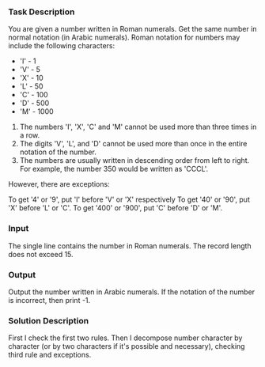 ### Task Description 

You are given a number written in Roman numerals. Get the same number in normal notation (in Arabic numerals).
Roman notation for numbers may include the following characters:

- 'I' - 1
- 'V' - 5
- 'X' - 10
- 'L' - 50
- 'C' - 100
- 'D' - 500
- 'M' - 1000

1. The numbers 'I', 'X', 'C' and 'M' cannot be used more than three times in a row. 
2. The digits 'V', 'L', and 'D' cannot be used more than once in the entire notation of the number.
3. The numbers are usually written in descending order from left to right. For example, the number 350 would be written as 'CCCL'.

However, there are exceptions:

To get '4' or '9', put 'I' before 'V' or 'X' respectively
To get '40' or '90', put 'X' before 'L' or 'C'.
To get '400' or '900', put 'C' before 'D' or 'M'.

### Input 

The single line contains the number in Roman numerals. The record length does not exceed 15.

### Output

Output the number written in Arabic numerals. If the notation of the number is incorrect, then print -1.

### Solution Description

First I check the first two rules. Then I decompose number character by character 
(or by two characters if it's possible and necessary), 
checking third rule and exceptions. 
